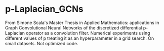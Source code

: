 # p-Laplacian_GCNs
From Simone Scala's Master Thesis in Applied Mathematics: applications in Graph Convolutional Neural Networks of the discretized differential p-Laplacian operator as a convolution filter. Numerical experiments using different values of p treating it as an hyperparameter in a grid search. On small datasets. Not optimized code.
